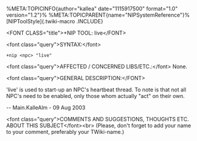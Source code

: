 %META:TOPICINFO{author=\"kallea\" date=\"1115917500\" format=\"1.0\"
version=\"1.2\"}% %META:TOPICPARENT{name=\"NIPSystemReference\"}%
[NIPToolStyle]{.twiki-macro .INCLUDE}

\<FONT CLASS=\"title\"\>+NIP TOOL: live\</FONT\>

\<font class=\"query\"\>SYNTAX:\</font\>

`+nip <npc> "live"`

\<font class=\"query\"\>AFFECTED / CONCERNED LIBS/ETC.:\</font\> None.

\<font class=\"query\"\>GENERAL DESCRIPTION:\</FONT\>

\'live\' is used to start-up an NPC\'s heartbeat thread. To note is that
not all NPC\'s need to be enabled, only those whom actually \"act\" on
their own.

\-- Main.KalleAlm - 09 Aug 2003

\<font class=\"query\"\>COMMENTS AND SUGGESTIONS, THOUGHTS ETC. ABOUT
THIS SUBJECT\</font\>\<br\> (Please, don\'t forget to add your name to
your comment, preferably your TWiki-name.)
